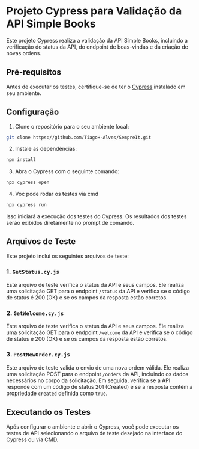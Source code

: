 # Projeto Cypress para Validação da API Simple Books

Este projeto Cypress realiza a validação da API Simple Books, incluindo a verificação do status da API, do endpoint de boas-vindas e da criação de novas ordens.

## Pré-requisitos

Antes de executar os testes, certifique-se de ter o [Cypress](https://docs.cypress.io/guides/getting-started/installing-cypress.html) instalado em seu ambiente.

## Configuração

1. Clone o repositório para o seu ambiente local:

```bash
git clone https://github.com/TiagoH-Alves/SempreIt.git
```

2. Instale as dependências:

```bash
npm install
```

3. Abra o Cypress com o seguinte comando:

```bash
npx cypress open
```

4. Voc pode rodar os testes via cmd

```bash
npx cypress run 
```
Isso iniciará a execução dos testes do Cypress. Os resultados dos testes serão exibidos diretamente no prompt de comando.

## Arquivos de Teste
Este projeto inclui os seguintes arquivos de teste:

### 1. `GetStatus.cy.js`

Este arquivo de teste verifica o status da API e seus campos. Ele realiza uma solicitação GET para o endpoint `/status` da API e verifica se o código de status é 200 (OK) e se os campos da resposta estão corretos.

### 2. `GetWelcome.cy.js`

Este arquivo de teste verifica o status da API e seus campos. Ele realiza uma solicitação GET para o endpoint `/welcome` da API e verifica se o código de status é 200 (OK) e se os campos da resposta estão corretos.

### 3. `PostNewOrder.cy.js`

Este arquivo de teste valida o envio de uma nova ordem válida. Ele realiza uma solicitação POST para o endpoint `/orders` da API, incluindo os dados necessários no corpo da solicitação. Em seguida, verifica se a API responde com um código de status 201 (Created) e se a resposta contém a propriedade `created` definida como `true`.

## Executando os Testes

Após configurar o ambiente e abrir o Cypress, você pode executar os testes de API selecionando o arquivo de teste desejado na interface do Cypress ou via CMD.